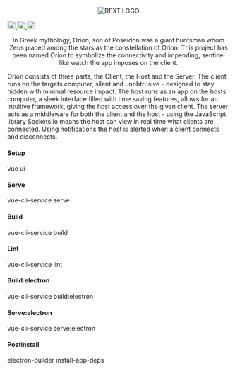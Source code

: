 <p align="center">
  <img src="https://raw.githubusercontent.com/o-y/Orion/master/git_assets/Title/Asset%201-8-Dark.png" alt="REXT.LOGO"/>
</p>

<a href="https://api.codeclimate.com/v1/badges/03b7dfafbbf28b6fe8e4/maintainability">
  <img src="https://api.codeclimate.com/v1/badges/03b7dfafbbf28b6fe8e4/maintainability" alt="Maintainability" height="18">
</a>
<a href="https://david-dm.org/O-Y/Orion.svg">
  <img src="https://david-dm.org/O-Y/Orion.svg" alt="Dependencies" height="18">
</a>
<a href="https://badge.fury.io/gh/o-y%2Forion.svg">
  <img src="https://badge.fury.io/gh/o-y%2Forion.svg" alt="GitHub version" height="18">
</a>

<p align="center">
  In Greek mythology, Orion, son of Poseidon was a giant huntsman whom Zeus placed among the stars as the constellation of Orion. This project has been named Orion to symbolize the connectivity and impending, sentinel like watch the app imposes on the client.

  Orion consists of three parts, the Client, the Host and the Server. The client runs on the targets computer, silent and unobtrusive - designed to stay hidden with minimal resource impact. The host runs as an app on the hosts computer, a sleek interface filled with time saving features, allows for an intuitive framework, giving the host access over the given client. The server acts as a middleware for both the client and the host - using the JavaScript library Sockets.io means the host can view in real time what clients are connected. Using notifications the host is alerted when a client connects and disconnects. 
</p>

#### Setup
vue ui

#### Serve
vue-cli-service serve

#### Build
vue-cli-service build

#### Lint
vue-cli-service lint

#### Build:electron
vue-cli-service build:electron

#### Serve:electron
vue-cli-service serve:electron

#### Postinstall
electron-builder install-app-deps
